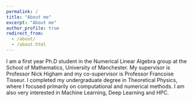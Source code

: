 ```yaml
---
permalink: /
title: "About me"
excerpt: "About me"
author_profile: true
redirect_from: 
  - /about/
  - /about.html
---
```


I am a first year Ph.D student in the Numerical Linear Algebra group at the School of Mathematics, University of Manchester. My supervisor is Professor Nick Higham and my co-supervisor is Professor Francoise Tisseur. I completed my undergraduate degree in Theoretical Physics, where I focused primarily on computational and numerical methods. I am also very interested in Machine Learning, Deep Learning and HPC. 


